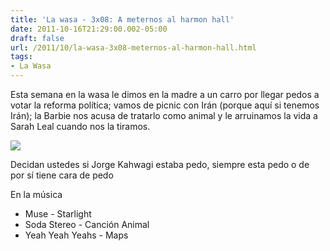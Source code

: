 ```yaml
---
title: 'La wasa - 3x08: A meternos al harmon hall'
date: 2011-10-16T21:29:00.002-05:00
draft: false
url: /2011/10/la-wasa-3x08-meternos-al-harmon-hall.html
tags: 
- La Wasa
---
```


  

Esta semana en la wasa le dimos en la madre a un carro por llegar pedos a votar la reforma política; vamos de picnic con Irán (porque aquí si tenemos Irán); la Barbie nos acusa de tratarlo como animal y le arruinamos la vida a Sarah Leal cuando nos la tiramos.

  

[![](http://1.bp.blogspot.com/-F0G755ckXu0/UKG4UjztrgI/AAAAAAAACCY/_PfivOS4E74/s320/jorgekahwagi.jpg)](http://1.bp.blogspot.com/-F0G755ckXu0/UKG4UjztrgI/AAAAAAAACCY/_PfivOS4E74/s1600/jorgekahwagi.jpg)

Decidan ustedes si Jorge Kahwagi estaba pedo, siempre esta pedo o de por sí tiene cara de pedo

En la música  

*   Muse - Starlight
*   Soda Stereo - Canción Animal
*   Yeah Yeah Yeahs - Maps